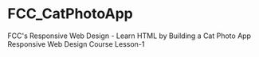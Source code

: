 # FCC_CatPhotoApp
FCC's Responsive Web Design - Learn HTML by Building a Cat Photo App
Responsive Web Design Course Lesson-1
